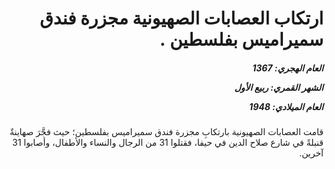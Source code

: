 <h1 dir="rtl">ارتكاب العصابات الصهيونية مجزرة فندق سميراميس بفلسطين .</h1>

<h5 dir="rtl">العام الهجري:  1367

الشهر القمري: ربيع الأول

العام الميلادي: 1948</h5>

<p dir="rtl">قامت العصابات الصهيونية بارتكابِ مجزرة فندق سميراميس بفلسطين؛ حيث فجَّرَ صهاينةٌ قنبلةً في شارع صلاح الدين في حيفا، فقتلوا 31 من الرجال والنساء والأطفال، وأصابوا 31 آخرين.</p></br>
